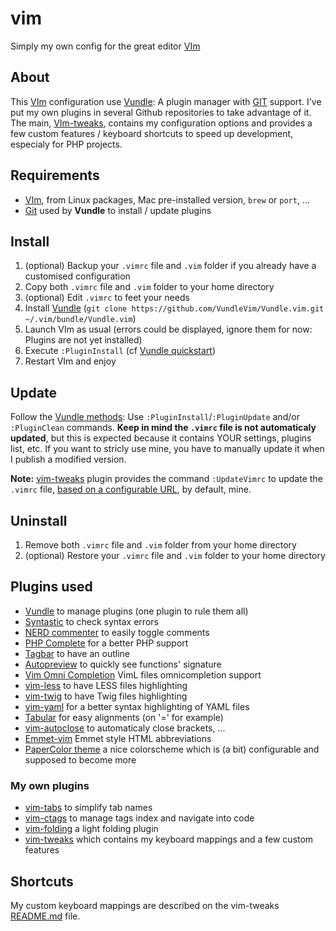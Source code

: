 # vim
Simply my own config for the great editor [VIm](http://www.vim.org)

## About
This [VIm](http://www.vim.org) configuration use [Vundle](http://github.com/gmarik/vundle): A plugin manager with [GIT](http://git-scm.com) support. I've put my own plugins in several Github repositories to take advantage of it. The main, [VIm-tweaks](https://github.com/webastien/vim-tweaks), contains my configuration options and provides a few custom features / keyboard shortcuts to speed up development, especialy for PHP projects.

## Requirements
* [VIm](http://www.vim.org), from Linux packages, Mac pre-installed version, `brew` or `port`, ...
* [Git](https://git-scm.com) used by **Vundle** to install / update plugins

## Install
1. (optional) Backup your `.vimrc` file and `.vim` folder if you already have a customised configuration
2. Copy both `.vimrc` file and `.vim` folder to your home directory
3. (optional) Edit `.vimrc` to feet your needs
4. Install [Vundle](http://github.com/gmarik/vundle) (`git clone https://github.com/VundleVim/Vundle.vim.git ~/.vim/bundle/Vundle.vim`)
5. Launch VIm as usual (errors could be displayed, ignore them for now: Plugins are not yet installed)
6. Execute `:PluginInstall` (cf [Vundle quickstart](https://github.com/VundleVim/Vundle.vim#quick-start))
7. Restart VIm and enjoy

## Update
Follow the [Vundle methods](https://github.com/VundleVim/Vundle.vim/blob/master/doc/vundle.txt#L234): Use `:PluginInstall`/`:PluginUpdate` and/or `:PluginClean` commands. **Keep in mind the `.vimrc` file is not automaticaly updated**, but this is expected because it contains YOUR settings, plugins list, etc. If you want to stricly use mine, you have to manually update it when I publish a modified version.

**Note:** [vim-tweaks](https://github.com/webastien/vim-tweaks) plugin provides the command `:UpdateVimrc` to update the `.vimrc` file, [based on a configurable URL](https://github.com/webastien/vim-tweaks#prefilled-url-for-command-updatevimrc), by default, mine.

## Uninstall
1. Remove both `.vimrc` file and `.vim` folder from your home directory
2. (optional) Restore your `.vimrc` file and `.vim` folder to your home directory

## Plugins used
* [Vundle](http://github.com/gmarik/vundle) to manage plugins (one plugin to rule them all)
* [Syntastic](https://github.com/scrooloose/syntastic) to check syntax errors
* [NERD commenter](https://github.com/scrooloose/nerdcommenter) to easily toggle comments
* [PHP Complete](https://github.com/shawncplus/phpcomplete.vim) for a better PHP support
* [Tagbar](http://majutsushi.github.com/tagbar/) to have an outline
* [Autopreview](https://github.com/vim-scripts/autopreview) to quickly see functions' signature
* [Vim Omni Completion](https://github.com/c9s/vimomni.vim) VimL files omnicompletion support
* [vim-less](https://github.com/groenewege/vim-less) to have LESS files highlighting
* [vim-twig](https://github.com/lumiliet/vim-twig) to have Twig files highlighting
* [vim-yaml](https://github.com/stephpy/vim-yaml) for a better syntax highlighting of YAML files
* [Tabular](https://github.com/godlygeek/tabular) for easy alignments (on '=' for example)
* [vim-autoclose](https://github.com/Townk/vim-autoclose) to automaticaly close brackets, ...
* [Emmet-vim](https://github.com/mattn/emmet-vim) Emmet style HTML abbreviations
* [PaperColor theme](https://github.com/NLKNguyen/papercolor-theme) a nice colorscheme which is (a bit) configurable and supposed to become more

### My own plugins
* [vim-tabs](https://github.com/webastien/vim-tabs) to simplify tab names
* [vim-ctags](https://github.com/webastien/vim-ctags) to manage tags index and navigate into code
* [vim-folding](https://github.com/webastien/vim-folding) a light folding plugin
* [vim-tweaks](https://github.com/webastien/vim-tweaks) which contains my keyboard mappings and a few custom features

## Shortcuts
My custom keyboard mappings are described on the vim-tweaks [README.md](https://github.com/webastien/vim-tweaks/blob/master/README.md) file.
